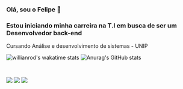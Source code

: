 ### Olá, sou o Felipe 👋
<h3>Estou iniciando minha carreira na T.I em busca de ser um Desenvolvedor back-end</h3>
<p>Cursando Análise e desenvolvimento de sistemas - UNIP</p>

![willianrod's wakatime stats](https://github-readme-stats.vercel.app/api/wakatime?username=FelipeASouza&theme=radical)
![Anurag's GitHub stats](https://github-readme-stats.vercel.app/api/?username=Felipe-ASouza&show_icons=true&title_color=fff&icon_color=79ff97&text_color=9f9f9f&bg_color=151515)

<pre class="tab">

</pre>
<div> 
  <a href="https://www.instagram.com/felipe.alexandre38/" target="_blank"><img src="https://img.shields.io/badge/-Instagram-%23E4405F?style=for-the-badge&logo=instagram&logoColor=white" target="_blank"></a>
  <a href = "mailto: felipe.alexandre3388@gmail.com"><img src="https://img.shields.io/badge/-Gmail-%23333?style=for-the-badge&logo=gmail&logoColor=white" target="_blank"></a>
  <a href="https://www.linkedin.com/in/felipe-asouza/" target="_blank"><img src="https://img.shields.io/badge/-LinkedIn-%230077B5?style=for-the-badge&logo=linkedin&logoColor=white" target="_blank"></a> 
</div>
